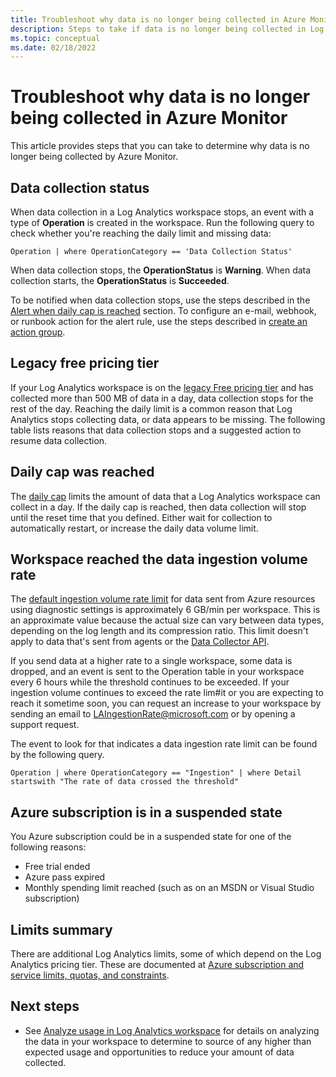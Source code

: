 ```yaml
---
title: Troubleshoot why data is no longer being collected in Azure Monitor
description: Steps to take if data is no longer being collected in Log Analytics workspace in Azure Monitor.
ms.topic: conceptual
ms.date: 02/18/2022
---
```

 
# Troubleshoot why data is no longer being collected in Azure Monitor
This article provides steps that you can take to determine why data is no longer being collected by Azure Monitor.


## Data collection status
When data collection in a Log Analytics workspace stops, an event with a type of **Operation** is created in the workspace. Run the following query to check whether you're reaching the daily limit and missing data: 

```kusto
Operation | where OperationCategory == 'Data Collection Status'
```

When data collection stops, the **OperationStatus** is **Warning**. When data collection starts, the **OperationStatus** is **Succeeded**.

To be notified when data collection stops, use the steps described in the [Alert when daily cap is reached](daily-cap.md#alert-when-daily-cap-is-reached) section. To configure an e-mail, webhook, or runbook action for the alert rule, use the steps described in [create an action group](../alerts/action-groups.md). 

## Legacy free pricing tier
If your Log Analytics workspace is on the [legacy Free pricing tier]() and has collected more than 500 MB of data in a day, data collection stops for the rest of the day. Reaching the daily limit is a common reason that Log Analytics stops collecting data, or data appears to be missing. 
 The following table lists reasons that data collection stops and a suggested action to resume data collection.


## Daily cap was reached
The [daily cap](daily-cap.md) limits the amount of data that a Log Analytics workspace can collect in a day. If the daily cap is reached, then data collection will stop until the reset time that you defined. Either wait for collection to automatically restart, or increase the daily data volume limit.


## Workspace reached the data ingestion volume rate
The [default ingestion volume rate limit](../service-limits.md#log-analytics-workspaces)  for data sent from Azure resources using diagnostic settings is approximately 6 GB/min per workspace. This is an approximate value because the actual size can vary between data types, depending on the log length and its compression ratio. This limit doesn't apply to data that's sent from agents or the [Data Collector API](data-collector-api.md). 

If you send data at a higher rate to a single workspace, some data is dropped, and an event is sent to the Operation table in your workspace every 6 hours while the threshold continues to be exceeded. If your ingestion volume continues to exceed the rate lim#it or you are expecting to reach it sometime soon, you can request an increase to your workspace by sending an email to LAIngestionRate@microsoft.com or by opening a support request. 

The event to look for that indicates a data ingestion rate limit can be found by the following query.

```kusto
Operation | where OperationCategory == "Ingestion" | where Detail startswith "The rate of data crossed the threshold"
```

## Azure subscription is in a suspended state 
You Azure subscription could be in a suspended state for one of the following reasons:

- Free trial ended
- Azure pass expired
- Monthly spending limit reached (such as on an MSDN or Visual Studio subscription)


## Limits summary

There are additional Log Analytics limits, some of which depend on the Log Analytics pricing tier. These are documented at [Azure subscription and service limits, quotas, and constraints](../../azure-resource-manager/management/azure-subscription-service-limits.md#log-analytics-workspaces).


## Next steps

- See [Analyze usage in Log Analytics workspace](logs/analyze-usage.md) for details on analyzing the data in your workspace to determine to source of any higher than expected usage and opportunities to reduce your amount of data collected.